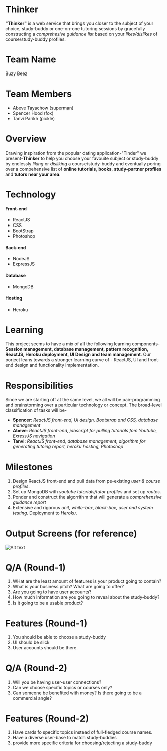 # Thinker
**"Thinker"** is a web service that brings you closer to the subject of your choice, study-buddy or one-on-one tutoring sessions by gracefully constructing a *comprehesive guidance list* based on your *likes/dislikes* of course/study-buddy profiles. 

# Team Name
Buzy Beez

# Team Members
- Abeve Tayachow (superman)
- Spencer Hood  (fox)
- Tanvi Parikh  (pickle)

# Overview
Drawing inspiration from the popular dating application-"Tinder" we present-**Thinker** to help you choose your favouite subject or study-buddy by endlessly *liking* or *disliking* a course/study-buddy and eventually poring over a compehensive list of **online tutorials**, **books**, **study-partner profiles** and **tutors near your area**.

# Technology
#### Front-end
- ReactJS
- CSS
- BootStrap
- Photoshop

#### Back-end
- NodeJS
- ExpressJS

#### Database
- MongoDB

#### Hosting
- Heroku

# Learning
This project seems to have a mix of all the following learning components- 
**Session management, database management, pattern recognition, ReactJS, Heroku deployment, UI Design and team management**.
Our porject leans towards a stronger learning curve of - ReactJS, UI and front-end design and functionality implementation.

# Responsibilities
Since we are starting off at the same level, we all will be pair-programming and brainstorming over a particular technology or concept. The broad-level classification of tasks will be-
- **Spencer**: *ReactJS front-end, UI design, Bootstrap and CSS, database management*
- **Abeve**: *ReactJS front-end, jobscript for pulling tutorials fom Youtube, ExressJS navigation*
- **Tanvi**: *ReactJS front-end, database management, algorithm for generating tutoing report, heroku hosting, Photoshop*

# Milestones
1. Design ReactJS front-end and pull data from pe-existing *user & course profiles*.
2. Set up MongoDB with *youtube tutorials/tutor profiles* and set up *routes*.
3. Ponder and construct the algorrithm that will generate a *comprehensive guidance report* 
4. Extensive and rigorous *unit, white-box, black-box, user and system testing*. Deployment to *Heroku*.

# Output Screens (for reference)
![Alt text](https://github.com/tapa8728/Thinker/blob/master/images/image(1).png "Optional title")

# Q/A (Round-1)
1. WHat are the least amount of features is your product going to contain?
2. What is your business pitch? What are going to offer?
3. Are you going to have user accounts? 
4. How much information are you going to reveal about the study-buddy?
5. Is it going to be a usable product?

# Features (Round-1)
1. You should be able to choose a study-buddy
2. UI should be slick
3. User accounts should be there. 

# Q/A (Round-2) 
1. Will you be having user-user connections?
2. Can we choose specific topics or courses only?
3. Can someone be benefited with money? Is there going to be a commercial angle?

# Features (Round-2)
1. Have cards fo specific topics instead of full-fledged course names.
2. Have a diverse user-base to match study-buddies
3. provide more specific criteria for choosing/rejecting a study-buddy
